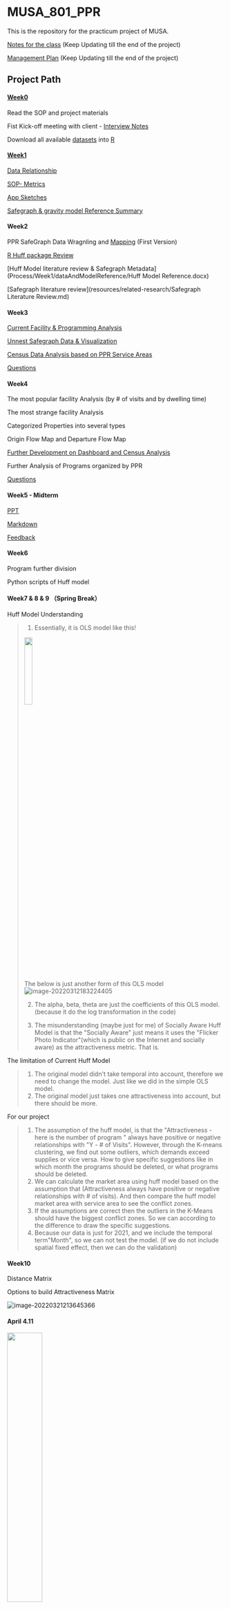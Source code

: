 # MUSA_801_PPR
This is the repository for the practicum project of MUSA.

[Notes for the class](notes.md) (Keep Updating till the end of the project)

[Management Plan](https://docs.google.com/spreadsheets/d/1FgCO618cihtmxwfZZv87nweTDBh2rQip/edit?usp=sharing&ouid=107802804023877926203&rtpof=true&sd=true) (Keep Updating till the end of the project)

## Project Path
#### [Week0](Process/Week0)

Read the SOP and project materials

Fist Kick-off meeting with client - [Interview Notes](Process/Week0/interviewnotes_0118.md)

Download all available [datasets](data/open-data-philly/00-sources-and-metadata.md) into [R](Process/Week0/PPPR.html)

#### [Week1](Process/Week1)

[Data Relationship](/Process/Week1/dataRelationship/note_Database_Relationship.md)

[SOP- Metrics](Process/Week1/sopMetrics/sucessfulMetrics.md)

[App Sketches](Process/Week1/appSketches/README.md)

[Safegraph & gravity model Reference Summary](Process/Week1/dataAndModelReference/ModelReference.md) 

#### Week2
PPR SafeGraph Data Wragnling and [Mapping](demo/) (First Version)

[R Huff package Review](https://raw.githubusercontent.com/alexsingleton/Huff-Tools/master/huff-tools.r)

[Huff Model literature review & Safegraph Metadata](Process/Week1/dataAndModelReference/Huff Model Reference.docx)

[Safegraph literature review](resources/related-research/Safegraph Literature Review.md)

#### Week3

[Current Facility & Programming Analysis](Process\Week3\PPPR-Program.html) 

[Unnest Safegraph Data & Visualization](PPPR.html)

[Census Data Analysis based on PPR Service Areas](https://ppr-dashboard-xfw9y.ondigitalocean.app/)

[Questions](notes.md)

#### Week4

The most popular facility Analysis (by # of visits and by dwelling time)

The most strange facility Analysis

Categorized Properties into several types

Origin Flow Map and Departure Flow Map

[Further Development on Dashboard and Census Analysis](https://ppr-dashboard-xfw9y.ondigitalocean.app/)

Further Analysis of Programs organized by PPR

[Questions](notes.md)

#### Week5 - Midterm

[PPT](https://docs.google.com/presentation/d/1bBRV1WXwandpqySlg-J_grMCS6epUF8gNEZjnMhIpu8/edit) 

[Markdown](PPPR_Midterm.html)

[Feedback](midtermfeedback.md)

#### Week6

Program further division

Python scripts of Huff model

#### Week7 & 8 & 9 （Spring Break）

Huff Model Understanding

> 1. Essentially, it is OLS model like this!
>
> <img src="https://raw.githubusercontent.com/ShaunZhxiong/ImgGarage/main/img/image-20220312183108213.png" width=20%>
>
> The below is just another form of this OLS model![image-20220312183224405](https://raw.githubusercontent.com/ShaunZhxiong/ImgGarage/main/img/image-20220312183224405.png)
>
> 2. The alpha, beta, theta are just the coefficients of this OLS model. (because it do the log transformation in the code)
>
> 3. The misunderstanding (maybe just for me) of Socially Aware Huff Model is that the "Socially Aware" just means it uses the "Flicker Photo Indicator"(which is public on the Internet and socially aware) as the attractiveness metric. That is.

The limitation of Current Huff Model

> 1. The original model didn't take temporal into account, therefore we need to change the model. Just like we did in the simple OLS model.
> 2. The original model just takes one attractiveness into account, but there should be more.

For our project

> 1. The assumption of the huff model, is that the "Attractiveness - here is the number of program " always have positive or negative relationships with "Y - # of Visits". However, through the K-means clustering, we find out some outliers, which demands exceed supplies or vice versa. How to give specific suggestions like in which month the programs should be deleted, or what programs should be deleted.
> 2. We can calculate the market area using huff model based on the assumption that (Attractiveness always have positive or negative relationships with # of visits). And then compare the huff model market area with service area to see the conflict zones.
> 3. If the assumptions are correct then the outliers in the K-Means should have the biggest conflict zones. So we can according to the difference to draw the specific suggestions.
> 4. Because our data is just for 2021, and we include the temporal term"Month", so we can not test the model. (if we do not include spatial fixed effect, then we can do the validation)

#### Week10

Distance Matrix

Options to build Attractiveness Matrix

![image-20220321213645366](https://raw.githubusercontent.com/ShaunZhxiong/ImgGarage/main/img/image-20220321213645366.png)

#### April 4.11

<img src="https://raw.githubusercontent.com/ShaunZhxiong/ImgGarage/main/ShaunZhxiong/ImgGarage/img/image-20220412121144061.png" width=40%>

```
[1] "Drop NA probability and use small PCA"
[1] "Rsquare: Mean is:  0.368691627547928"
[1] "Rsquare: Minimum is:  0.0234715185627968"
[1] "Rsquare: Maximum is:  1"
[1] "# of lost origins is:  0"
```

```
[1] "Drop NA probability and no use PCA"
[1] "Rsquare: Mean is:  0.445271042578286"
[1] "Rsquare: Minimum is:  0.0962978360417454"
[1] "Rsquare: Maximum is:  0.948240340493002"
[1] "# of lost origins is:  0"
```

```
[1] "Replace NA probability and use large PCA"
[1] "Rsquare: Mean is:  0.137651934260834"
[1] "Rsquare: Minimum is:  0.0090492210729412"
[1] "Rsquare: Maximum is:  0.500526340048496"
[1] "# of lost origins is:  0"
```

```
[1] "Drop Na & Large Attractiveness"
[1] "Rsquare: Mean is:  0.42837896018574"
[1] "Rsquare: Minimum is:  0.0321102719050275"
[1] "Rsquare: Maximum is:  1"
[1] "# of lost origins is:  53"
```



<img src =https://raw.githubusercontent.com/ShaunZhxiong/ImgGarage/main/ShaunZhxiong/ImgGarage/img/image-20220412120037694.png width=40%>

<img src="https://raw.githubusercontent.com/ShaunZhxiong/ImgGarage/main/ShaunZhxiong/ImgGarage/img/image-20220412121049487.png" >

```
[1] "spring"
[1] "Rsquare: Mean is:  0.501378951400955"
[1] "Rsquare: Minimum is:  0"
[1] "Rsquare: Maximum is:  1"
[1] "Rsquare: Minimum is:  0"
[1] "# of lost origins is:  539"
```

<img src="https://raw.githubusercontent.com/ShaunZhxiong/ImgGarage/main/ShaunZhxiong/ImgGarage/img/image-20220409203723981.png" width=40%>

<img src="https://raw.githubusercontent.com/ShaunZhxiong/ImgGarage/main/ShaunZhxiong/ImgGarage/img/image-20220412121736514.png" width=40%>

```
[1] "summer"
[1] "Rsquare: Mean is:  0.482639361880492"
[1] "Rsquare: Minimum is:  0"
[1] "Rsquare: Maximum is:  1"
[1] "# of lost origins is:  481"
```

<img src="https://raw.githubusercontent.com/ShaunZhxiong/ImgGarage/main/ShaunZhxiong/ImgGarage/img/image-20220409203926216.png" width=40%>

<img src="https://raw.githubusercontent.com/ShaunZhxiong/ImgGarage/main/ShaunZhxiong/ImgGarage/img/image-20220412121804289.png" width=40%>


----------------------------------------------------------------------------------------------------------------------------------------------------------

```
[1] "autumn"
[1] "Rsquare: Mean is:  0.502063617579819"
[1] "Rsquare: Minimum is:  0"
[1] "Rsquare: Maximum is:  1"
[1] "# of lost origins is:  524"
```

<img src="https://raw.githubusercontent.com/ShaunZhxiong/ImgGarage/main/ShaunZhxiong/ImgGarage/img/image-20220409204046675.png" width=40%>

<img src="https://raw.githubusercontent.com/ShaunZhxiong/ImgGarage/main/ShaunZhxiong/ImgGarage/img/image-20220412121904046.png" width=40%>

----------------------------------------------------------------------------------------------------------------------------------------------------------

```
[1] "winter"
[1] "Rsquare: Mean is:  0.615269471313428"
[1] "Rsquare: Minimum is:  0"
[1] "Rsquare: Maximum is:  1"
[1] "# of lost origins is:  916"
```

<img src="https://raw.githubusercontent.com/ShaunZhxiong/ImgGarage/main/ShaunZhxiong/ImgGarage/img/image-20220409204154885.png" width=40%>

<img src="https://raw.githubusercontent.com/ShaunZhxiong/ImgGarage/main/ShaunZhxiong/ImgGarage/img/image-20220412115955286.png" width=40%>
